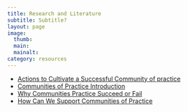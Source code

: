 ```yaml
---
title: Research and Literature
subtitle: Subtitle?
layout: page
image:
  thumb:
  main:
  mainalt:
category: resources
---
```


* [Actions to Cultivate a Successful Community of practice](http://en.wikipedia.org/wiki/Community_of_practice)
* [Communities of Practice Introduction](http://wenger-trayner.com/theory/)
* [Why Communities Practice Succeed or Fail](http://herbsleb.org/SCALEpapers/probst-why-2008.pdf)
* [How Can We Support Communities of Practice](https://steinhardt.nyu.edu/scmsAdmin/uploads/006/677/CHAP12HOADLEY.pdf)